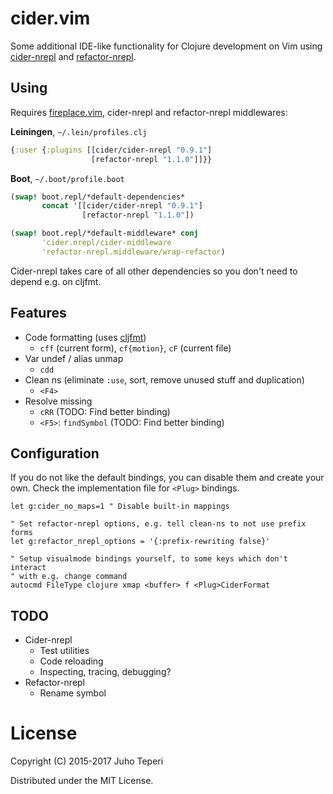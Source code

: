 # cider.vim

Some additional IDE-like functionality for Clojure development on Vim using
[cider-nrepl][cider-nrepl] and
[refactor-nrepl][refactor-nrepl].

## Using

Requires [fireplace.vim][vim-fireplace], cider-nrepl
and refactor-nrepl middlewares:

**Leiningen**, `~/.lein/profiles.clj`
```clj
{:user {:plugins [[cider/cider-nrepl "0.9.1"]
                  [refactor-nrepl "1.1.0"]]}}
```

**Boot**, `~/.boot/profile.boot`
```clj
(swap! boot.repl/*default-dependencies*
       concat '[[cider/cider-nrepl "0.9.1"]
                [refactor-nrepl "1.1.0"])

(swap! boot.repl/*default-middleware* conj
       'cider.nrepl/cider-middleware
       'refactor-nrepl.middleware/wrap-refactor)
```

Cider-nrepl takes care of all other dependencies so you don't need to depend
e.g. on cljfmt.

## Features

- Code formatting (uses [cljfmt][cljfmt])
  - `cff` (current form), `cf{motion}`, `cF` (current file)
- Var undef / alias unmap
  - `cdd`
- Clean ns (eliminate `:use`, sort, remove unused stuff and duplication)
  - `<F4>`
- Resolve missing
  - `cRR` (TODO: Find better binding)
  - `<F5>`: `findSymbol` (TODO: Find better binding)

## Configuration

If you do not like the default bindings, you can disable them and create your
own. Check the implementation file for `<Plug>` bindings.

```vim
let g:cider_no_maps=1 " Disable built-in mappings

" Set refactor-nrepl options, e.g. tell clean-ns to not use prefix forms
let g:refactor_nrepl_options = '{:prefix-rewriting false}'

" Setup visualmode bindings yourself, to some keys which don't interact
" with e.g. change command
autocmd FileType clojure xmap <buffer> f <Plug>CiderFormat
```

## TODO

- Cider-nrepl
  - Test utilities
  - Code reloading
  - Inspecting, tracing, debugging?
- Refactor-nrepl
  - Rename symbol

# License

Copyright (C) 2015-2017 Juho Teperi

Distributed under the MIT License.

[vim-fireplace]: https://github.com/tpope/vim-fireplace
[cider-nrepl]: https://github.com/clojure-emacs/cider-nrepl
[refactor-nrepl]: https://github.com/clojure-emacs/refactor-nrepl
[cljfmt]: https://github.com/weavejester/cljfmt
